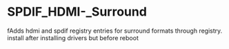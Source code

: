 # SPDIF_HDMI-_Surround
fAdds hdmi and spdif registry entries for surround formats through registry. install after installing drivers but before reboot

